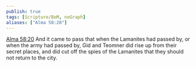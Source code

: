```yaml
---
publish: true
tags: [Scripture/BoM, noGraph]
aliases: ["Alma 58:20"]
---
```

[Alma 58:20](https://churchofjesuschrist.org/study/scriptures/bofm/alma/58?lang=eng&id=p20#p20) And it came to pass that when the Lamanites had passed by, or when the army had passed by, Gid and Teomner did rise up from their secret places, and did cut off the spies of the Lamanites that they should not return to the city.
